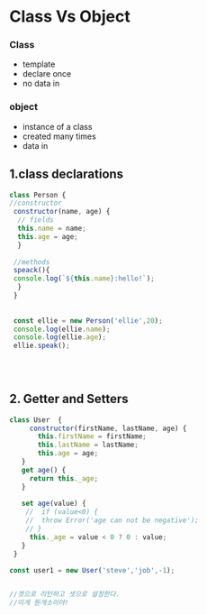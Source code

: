 # Class Vs Object

### Class

* template
* declare once
* no data in

### object

* instance of a class
* created many times
* data in

## 1.class declarations

```javascript
class Person {
//constructor
 constructor(name, age) {
  // fields
  this.name = name;
  this.age = age;
  }
  
 //methods
 speack(){
 console.log(`${this.name}:hello!`);
  }
 }
 
 
 const ellie = new Person('ellie',20);
 console.log(ellie.name);
 console.log(ellie.age);
 ellie.speak();
 
 
 
```

## 2. Getter and Setters

```javascript
class User  {
     constructor(firstName, lastName, age) {
       this.firstName = firstName;
       this.lastName = lastName;
       this.age = age;
   }
   get age() {
     return this._age;
   }
   
   set age(value) {
    //  if (value<0) {
    //  throw Error('age can not be negative');
    // }
     this._age = value < 0 ? 0 : value;
   }
 }

const user1 = new User('steve','job',-1);


//겟으로 리턴하고 셋으로 설정한다.
//이게 뭔개소리야! 
 
```



